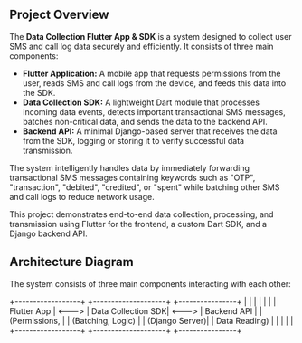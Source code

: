 ## Project Overview

The **Data Collection Flutter App & SDK** is a system designed to collect user SMS and call log data securely and efficiently. It consists of three main components:

- **Flutter Application:** A mobile app that requests permissions from the user, reads SMS and call logs from the device, and feeds this data into the SDK.
- **Data Collection SDK:** A lightweight Dart module that processes incoming data events, detects important transactional SMS messages, batches non-critical data, and sends the data to the backend API.
- **Backend API:** A minimal Django-based server that receives the data from the SDK, logging or storing it to verify successful data transmission.

The system intelligently handles data by immediately forwarding transactional SMS messages containing keywords such as "OTP", "transaction", "debited", "credited", or "spent" while batching other SMS and call logs to reduce network usage.

This project demonstrates end-to-end data collection, processing, and transmission using Flutter for the frontend, a custom Dart SDK, and a Django backend API.

## Architecture Diagram

The system consists of three main components interacting with each other:


+------------------+ +--------------------+ +----------------+
| | | | | |
| Flutter App | <---> | Data Collection SDK| <---> | Backend API |
| (Permissions, | | (Batching, Logic) | | (Django Server)|
| Data Reading) | | | | |
+------------------+ +--------------------+ +----------------+
